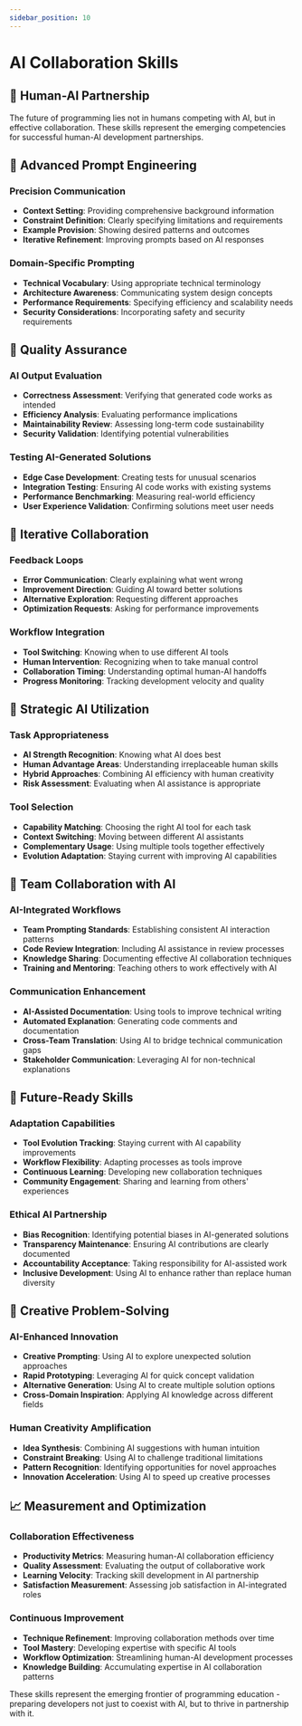 ```yaml
---
sidebar_position: 10
---
```


# AI Collaboration Skills

## 🤝 Human-AI Partnership

The future of programming lies not in humans competing with AI, but in effective collaboration. These skills represent the emerging competencies for successful human-AI development partnerships.

## 🎤 Advanced Prompt Engineering

### Precision Communication
- **Context Setting**: Providing comprehensive background information
- **Constraint Definition**: Clearly specifying limitations and requirements
- **Example Provision**: Showing desired patterns and outcomes
- **Iterative Refinement**: Improving prompts based on AI responses

### Domain-Specific Prompting
- **Technical Vocabulary**: Using appropriate technical terminology
- **Architecture Awareness**: Communicating system design concepts
- **Performance Requirements**: Specifying efficiency and scalability needs
- **Security Considerations**: Incorporating safety and security requirements

## 🦾 Quality Assurance

### AI Output Evaluation
- **Correctness Assessment**: Verifying that generated code works as intended
- **Efficiency Analysis**: Evaluating performance implications
- **Maintainability Review**: Assessing long-term code sustainability
- **Security Validation**: Identifying potential vulnerabilities

### Testing AI-Generated Solutions
- **Edge Case Development**: Creating tests for unusual scenarios
- **Integration Testing**: Ensuring AI code works with existing systems
- **Performance Benchmarking**: Measuring real-world efficiency
- **User Experience Validation**: Confirming solutions meet user needs

## 🔄 Iterative Collaboration

### Feedback Loops
- **Error Communication**: Clearly explaining what went wrong
- **Improvement Direction**: Guiding AI toward better solutions
- **Alternative Exploration**: Requesting different approaches
- **Optimization Requests**: Asking for performance improvements

### Workflow Integration
- **Tool Switching**: Knowing when to use different AI tools
- **Human Intervention**: Recognizing when to take manual control
- **Collaboration Timing**: Understanding optimal human-AI handoffs
- **Progress Monitoring**: Tracking development velocity and quality

## 🎯 Strategic AI Utilization

### Task Appropriateness
- **AI Strength Recognition**: Knowing what AI does best
- **Human Advantage Areas**: Understanding irreplaceable human skills
- **Hybrid Approaches**: Combining AI efficiency with human creativity
- **Risk Assessment**: Evaluating when AI assistance is appropriate

### Tool Selection
- **Capability Matching**: Choosing the right AI tool for each task
- **Context Switching**: Moving between different AI assistants
- **Complementary Usage**: Using multiple tools together effectively
- **Evolution Adaptation**: Staying current with improving AI capabilities

## 👥 Team Collaboration with AI

### AI-Integrated Workflows
- **Team Prompting Standards**: Establishing consistent AI interaction patterns
- **Code Review Integration**: Including AI assistance in review processes
- **Knowledge Sharing**: Documenting effective AI collaboration techniques
- **Training and Mentoring**: Teaching others to work effectively with AI

### Communication Enhancement
- **AI-Assisted Documentation**: Using tools to improve technical writing
- **Automated Explanation**: Generating code comments and documentation
- **Cross-Team Translation**: Using AI to bridge technical communication gaps
- **Stakeholder Communication**: Leveraging AI for non-technical explanations

## 🔮 Future-Ready Skills

### Adaptation Capabilities
- **Tool Evolution Tracking**: Staying current with AI capability improvements
- **Workflow Flexibility**: Adapting processes as tools improve
- **Continuous Learning**: Developing new collaboration techniques
- **Community Engagement**: Sharing and learning from others' experiences

### Ethical AI Partnership
- **Bias Recognition**: Identifying potential biases in AI-generated solutions
- **Transparency Maintenance**: Ensuring AI contributions are clearly documented
- **Accountability Acceptance**: Taking responsibility for AI-assisted work
- **Inclusive Development**: Using AI to enhance rather than replace human diversity

## 🎨 Creative Problem-Solving

### AI-Enhanced Innovation
- **Creative Prompting**: Using AI to explore unexpected solution approaches
- **Rapid Prototyping**: Leveraging AI for quick concept validation
- **Alternative Generation**: Using AI to create multiple solution options
- **Cross-Domain Inspiration**: Applying AI knowledge across different fields

### Human Creativity Amplification
- **Idea Synthesis**: Combining AI suggestions with human intuition
- **Constraint Breaking**: Using AI to challenge traditional limitations
- **Pattern Recognition**: Identifying opportunities for novel approaches
- **Innovation Acceleration**: Using AI to speed up creative processes

## 📈 Measurement and Optimization

### Collaboration Effectiveness
- **Productivity Metrics**: Measuring human-AI collaboration efficiency
- **Quality Assessment**: Evaluating the output of collaborative work
- **Learning Velocity**: Tracking skill development in AI partnership
- **Satisfaction Measurement**: Assessing job satisfaction in AI-integrated roles

### Continuous Improvement
- **Technique Refinement**: Improving collaboration methods over time
- **Tool Mastery**: Developing expertise with specific AI tools
- **Workflow Optimization**: Streamlining human-AI development processes
- **Knowledge Building**: Accumulating expertise in AI collaboration patterns

These skills represent the emerging frontier of programming education - preparing developers not just to coexist with AI, but to thrive in partnership with it.